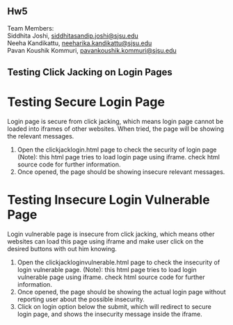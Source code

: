## Hw5
Team Members: <br />
Siddhita Joshi, siddhitasandip.joshi@sjsu.edu <br />
Neeha Kandikattu, neeharika.kandikattu@sjsu.edu <br />
Pavan Koushik Kommuri, pavankoushik.kommuri@sjsu.edu

## Testing Click Jacking on Login Pages

# Testing Secure Login Page

Login page is secure from click jacking, which means login page cannot be loaded into iframes of other websites. When tried, the page will be showing the relevant messages.

1. Open the clickjacklogin.html page to check the security of login page
(Note): this html page tries to load login page using iframe. check html source code for further information.
2. Once opened, the page should be showing insecure relevant messages.

# Testing Insecure Login Vulnerable Page
Login vulnerable page is insecure from click jacking, which means other websites can load this page using iframe and make user click on the desired buttons with out him knowing.

1. Open the clickjackloginvulnerable.html page to check the insecurity of login vulnerable page.
(Note): this html page tries to load login vulnerable page using iframe. check html source code for further information.
2. Once opened, the page should be showing the actual login page without reporting user about the possible insecurity.
3. Click on login option below the submit, which will redirect to secure login page, and shows the insecurity message inside the iframe.
